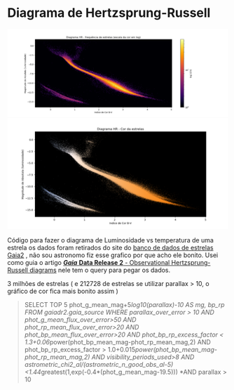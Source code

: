 # Diagrama de Hertzsprung-Russell

![alt_text](https://github.com/marcoaurelioguerrap/aleatorios/blob/main/diagrama_HR/imagens/freq_estrelas.png)
![alt_text](https://github.com/marcoaurelioguerrap/aleatorios/blob/main/diagrama_HR/imagens/cor_estrelas.png)

Código para fazer o diagrama de Luminosidade vs temperatura de uma estrela os dados foram retirados do site do [banco de dados de estrelas Gaia2](https://gea.esac.esa.int/archive/) , não sou astronomo fiz esse grafico por que acho ele bonito. Usei como guia o artigo [***Gaia*** **Data Release 2** - Observational Hertzsprung-Russell diagrams](https://www.aanda.org/articles/aa/full_html/2018/08/aa32843-18/aa32843-18.html#S3) nele tem o query para pegar os dados.

3 milhões de estrelas ( e 212728 de estrelas se utilizar parallax > 10, o gráfico de cor fica mais bonito assim )

>SELECT TOP 5 phot_g_mean_mag+5*log10(parallax)-10 AS mg, bp_rp FROM gaiadr2.gaia_source
WHERE parallax_over_error > 10
AND phot_g_mean_flux_over_error>50
AND phot_rp_mean_flux_over_error>20
AND phot_bp_mean_flux_over_error>20
AND phot_bp_rp_excess_factor < 1.3+0.06*power(phot_bp_mean_mag-phot_rp_mean_mag,2)
AND phot_bp_rp_excess_factor > 1.0+0.015*power(phot_bp_mean_mag-phot_rp_mean_mag,2)
AND visibility_periods_used>8
AND astrometric_chi2_al/(astrometric_n_good_obs_al-5)<1.44*greatest(1,exp(-0.4*(phot_g_mean_mag-19.5)))
\*AND parallax > 10 
